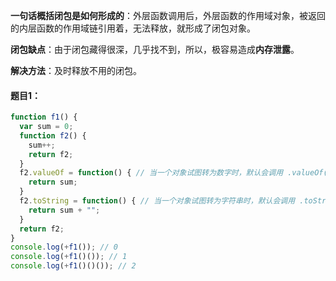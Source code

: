 **一句话概括闭包是如何形成的**：外层函数调用后，外层函数的作用域对象，被返回的内层函数的作用域链引用着，无法释放，就形成了闭包对象。

**闭包缺点**：由于闭包藏得很深，几乎找不到，所以，极容易造成**内存泄露**。

**解决方法**：及时释放不用的闭包。



#### 题目1：

```js
function f1() {
  var sum = 0;
  function f2() {
    sum++;
    return f2;
  }
  f2.valueOf = function() { // 当一个对象试图转为数字时，默认会调用 .valueOf()
    return sum;
  }
  f2.toString = function() { // 当一个对象试图转为字符串时，默认会调用 .toString()
    return sum + "";
  }
  return f2;
}
console.log(+f1()); // 0
console.log(+f1()()); // 1
console.log(+f1()()()); // 2
```































